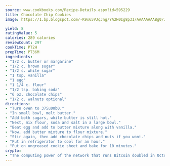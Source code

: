 ```yaml
---
source: www.cookbooks.com/Recipe-Details.aspx?id=595229
title: Chocolate Chip Cookies
image: https://1.bp.blogspot.com/-K9x65VJqJng/YA2H0Ig8p3I/AAAAAAAABg0/JRKr7ZzesxofwlGw6YudXad_aQn9BD52QCLcBGAsYHQ/s299/2.png

yield: 8
ratingValue: 5
calories: 289 calories
reviewCount: 297
cookTime: PT2H
prepTime: PT36M
ingredients:
- "1/2 c. butter or margarine"
- "1/2 c. brown sugar"
- "1/2 c. white sugar"
- "1 tsp. vanilla"
- "1 egg"
- "1 1/4 c. flour"
- "1/2 tsp. baking soda"
- "6 oz. chocolate chips"
- "1/2 c. walnuts optional"
directions:
- "Turn oven to 375u00b0."
- "In small bowl, melt butter."
- "Add both sugars, while butter is still hot."
- "Next, mix flour, soda and salt in a large bowl."
- "Beat egg and add to butter mixture along with vanilla."
- "Now, add butter mixture to flour mixture."
- "Stir again, then add chocolate chips and nuts if you want."
- "Put in refrigerator to cool for an hour."
- "Put on ungreased cookie sheet and bake for 10 minutes."
crypto:
- "The computing power of the network that runs Bitcoin doubled in October, pushing out all but the most dedicated miners."
---
```

